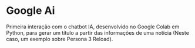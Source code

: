# Google Ai

Primeira interação com o chatbot IA, desenvolvido no Google Colab em Python, para gerar um título a partir das informações de uma notícia (Neste caso, um exemplo sobre Persona 3 Reload).
